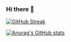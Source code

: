 ### Hi there 👋

[![GitHub Streak](https://streak-stats.demolab.com/?user=RykovaMariia)](https://git.io/streak-stats)

[![Anurag's GitHub stats](https://github-readme-stats.vercel.app/api?username=RykovaMariia)](https://github.com/anuraghazra/github-readme-stats)
<!--
**RykovaMariia/RykovaMariia** is a ✨ _special_ ✨ repository because its `README.md` (this file) appears on your GitHub profile.

Here are some ideas to get you started:

- 🔭 I’m currently working on ...
- 🌱 I’m currently learning ...
- 👯 I’m looking to collaborate on ...
- 🤔 I’m looking for help with ...
- 💬 Ask me about ...
- 📫 How to reach me: ...
- 😄 Pronouns: ...
- ⚡ Fun fact: ...
-->
